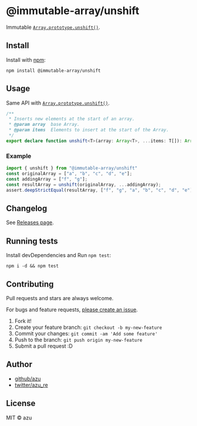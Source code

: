# @immutable-array/unshift

Immutable [`Array.prototype.unshift()`](https://developer.mozilla.org/ja/docs/Web/JavaScript/Reference/Global_Objects/Array/unshift).

## Install

Install with [npm](https://www.npmjs.com/):

    npm install @immutable-array/unshift

## Usage

Same API with [`Array.prototype.unshift()`](https://developer.mozilla.org/ja/docs/Web/JavaScript/Reference/Global_Objects/Array/unshift).

```ts
/**
 * Inserts new elements at the start of an array.
 * @param array  base Array.
 * @param items  Elements to insert at the start of the Array.
 */
export declare function unshift<T>(array: Array<T>, ...items: T[]): Array<T>;
```

### Example

```js
import { unshift } from "@immutable-array/unshift"
const originalArray = ["a", "b", "c", "d", "e"];
const addingArray = ["f", "g"];
const resultArray = unshift(originalArray, ...addingArray);
assert.deepStrictEqual(resultArray, ["f", "g", "a", "b", "c", "d", "e"]);
```


## Changelog

See [Releases page](https://github.com/azu/immutable-array-prototype/releases).

## Running tests

Install devDependencies and Run `npm test`:

    npm i -d && npm test

## Contributing

Pull requests and stars are always welcome.

For bugs and feature requests, [please create an issue](https://github.com/azu/immutable-array-prototype/issues).

1. Fork it!
2. Create your feature branch: `git checkout -b my-new-feature`
3. Commit your changes: `git commit -am 'Add some feature'`
4. Push to the branch: `git push origin my-new-feature`
5. Submit a pull request :D

## Author

- [github/azu](https://github.com/azu)
- [twitter/azu_re](https://twitter.com/azu_re)

## License

MIT © azu
